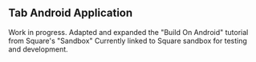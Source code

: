 ## Tab Android Application
Work in progress. Adapted and expanded the "Build On Android" tutorial from Square's "Sandbox" Currently linked to 
Square sandbox for testing and development.